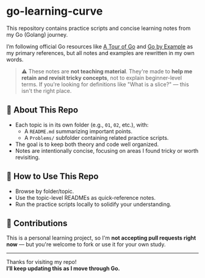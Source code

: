 # go-learning-curve

This repository contains practice scripts and concise learning notes from my Go (Golang) journey.

I’m following official Go resources like [A Tour of Go](https://go.dev/tour/welcome) and [Go by Example](https://gobyexample.com/) as my primary references, but all notes and examples are rewritten in my own words.

> ⚠️ These notes are **not teaching material**. They're made to **help me retain and revisit tricky concepts**, not to explain beginner-level terms. If you're looking for definitions like "What is a slice?" — this isn't the right place.
<!--
## 📘 Topics Covered So Far

| No. | Topic                             |
|-----|-----------------------------------|
| 1   | [Hello World & Setup](01-setup/)  |
| 2   | [Variables and Data Types](02-vars/) |
| 3   | [Functions](03-functions/)        |
| 4   | [Arrays, Slices & Maps](04-collections/) |
| 5   | [Structs & Interfaces](05-structs/) |
| 6   | [Concurrency Basics](06-concurrency/) |
| 7   | [Mini Projects](07-mini-projects/) |
-->
## 🧠 About This Repo

- Each topic is in its own folder (e.g., `01`, `02`, etc.), with:
  - A `README.md` summarizing important points.
  - A `Problems/` subfolder containing related practice scripts.
- The goal is to keep both theory and code well organized.
- Notes are intentionally concise, focusing on areas I found tricky or worth revisiting.

## 📌 How to Use This Repo

- Browse by folder/topic.
- Use the topic-level READMEs as quick-reference notes.
- Run the practice scripts locally to solidify your understanding.

## 🤝 Contributions

This is a personal learning project, so I'm **not accepting pull requests right now** — but you're welcome to fork or use it for your own study.

---

Thanks for visiting my repo!  
**I’ll keep updating this as I move through Go.**

